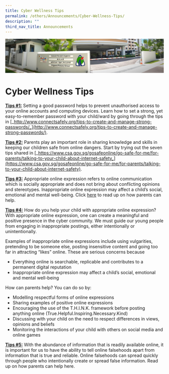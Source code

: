 ```yaml
---
title: Cyber Wellness Tips
permalink: /others/Announcements/Cyber-Wellness-Tips/
description: ""
third_nav_title: Announcements
---
```




![](/images/About%20Us.jpg)

Cyber Wellness Tips
===================


<u><b>Tips #1:</b></u> Setting a good password helps to prevent unauthorised access to your online accounts and computing devices. Learn how to set a strong, yet easy-to-remember password with your child/ward by going through the tips in [_http://www.connectsafely.org/tips-to-create-and-manage-strong-passwords/_](http://www.connectsafely.org/tips-to-create-and-manage-strong-passwords/).

  

<u><b>Tips #2:</b></u> Parents play an important role in sharing knowledge and skills in keeping our children safe from online dangers. Start by trying out the seven tips shared in [_https://www.csa.gov.sg/gosafeonline/go-safe-for-me/for-parents/talking-to-your-child-about-internet-safety_](https://www.csa.gov.sg/gosafeonline/go-safe-for-me/for-parents/talking-to-your-child-about-internet-safety).

  

<u><b>Tips #3:</b></u> Appropriate online expression refers to online communication which is socially appropriate and does not bring about conflicting opinions and stereotypes. Inappropriate online expression may affect a child’s social, emotional and mental well-being. Click [here](/files/appropriate%20online%20expression.pdf) to read up on how parents can help.

  

<u><b>Tips #4:</b></u> How do you help your child with appropriate online expression? With appropriate online expression, one can create a meaningful and positive presence in the cyber community. We must guide our young people from engaging in inappropriate postings, either intentionally or unintentionally.

  

Examples of inappropriate online expressions include using vulgarities, pretending to be someone else, posting insensitive content and going too far in attracting “likes” online. These are serious concerns because

  

*   Everything online is searchable, replicable and contributes to a permanent digital reputation
*   Inappropriate online expression may affect a child’s social, emotional and mental well-being

  

How can parents help? You can do so by:

  

*   Modelling respectful forms of online expressions
*   Sharing examples of positive online expressions
*   Encouraging the use of the T.H.I.N.K. framework before posting anything online (True.Helpful.Inspiring.Necessary.Kind)
*   Discussing with your child on the need to respect differences in views, opinions and beliefs
*   Monitoring the interactions of your child with others on social media and online games

  

<u><b>Tips #5:</b></u> With the abundance of information that is readily available online, it is important for us to have the ability to tell online falsehoods apart from information that is true and reliable. Online falsehoods can spread quickly through people who intentionally create or spread false information. Read up on how parents can help here.